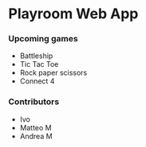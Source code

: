 # Playroom Web App

### Upcoming games
- Battleship
- Tic Tac Toe
- Rock paper scissors
- Connect 4

### Contributors
- Ivo
- Matteo M
- Andrea M